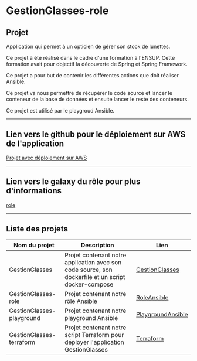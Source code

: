GestionGlasses-role
=========

## Projet

Application qui permet à un opticien de gérer son stock de lunettes.

Ce projet à été réalisé dans le cadre d'une formation à l'ENSUP. Cette formation avait pour objectif la découverte de Spring et Spring Framework.

Ce projet a pour but de contenir les différentes actions que doit réaliser Ansible.

Ce projet va nous permettre de récupérer le code source et lancer le conteneur de la base de données et ensuite lancer le reste des conteneurs.

Ce projet est utilisé par le playgroud Ansible.

---

## Lien vers le github pour le déploiement sur AWS de l'application

[Projet avec déploiement sur AWS](https://github.com/asemin08/GestionGlasses-terraform)

---

## Lien vers le galaxy du rôle pour plus d'informations

[role](https://galaxy.ansible.com/asemin08/gestionglasses_role)

---
## Liste des projets

Nom du projet | Description | Lien
---|---|----
GestionGlasses | Projet contenant notre application avec son code source, son dockerfile et un script docker-compose | [GestionGlasses](https://github.com/brikema/GestionGlasses)
GestionGlasses-role | Projet contenant notre rôle Ansible | [RoleAnsible](https://github.com/asemin08/GestionGlasses-role)
GestionGlasses-playground | Projet contenant notre playground Ansible | [PlaygroundAnsible](https://github.com/asemin08/GestionGlasses-playground)
GestionGlasses-terraform | Projet contenant notre script Terraform pour déployer l'application GestionGlasses | [Terraform](https://github.com/asemin08/GestionGlasses-terraform)
